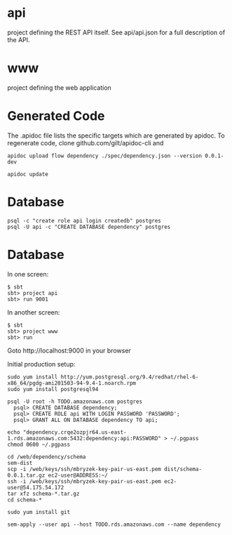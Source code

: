 api
===
project defining the REST API itself. See api/api.json for a full
description of the API.

www
===
project defining the web application

Generated Code
==============
The .apidoc file lists the specific targets which are generated by
apidoc. To regenerate code, clone github.com/gilt/apidoc-cli and

    apidoc upload flow dependency ./spec/dependency.json --version 0.0.1-dev
    
    apidoc update

Database
========

    psql -c "create role api login createdb" postgres
    psql -U api -c "CREATE DATABASE dependency" postgres

Database
========

In one screen:

    $ sbt
    sbt> project api
    sbt> run 9001

In another screen:

    $ sbt
    sbt> project www
    sbt> run

Goto http://localhost:9000 in your browser

Initial production setup:

    sudo yum install http://yum.postgresql.org/9.4/redhat/rhel-6-x86_64/pgdg-ami201503-94-9.4-1.noarch.rpm
    sudo yum install postgresql94

    psql -U root -h TODO.amazonaws.com postgres
      psql> CREATE DATABASE dependency;
      psql> CREATE ROLE api WITH LOGIN PASSWORD 'PASSWORD';
      psql> GRANT ALL ON DATABASE dependency TO api;

    echo "dependency.crqe2ozpjr64.us-east-1.rds.amazonaws.com:5432:dependency:api:PASSWORD" > ~/.pgpass
    chmod 0600 ~/.pgpass

    cd /web/dependency/schema
    sem-dist
    scp -i /web/keys/ssh/mbryzek-key-pair-us-east.pem dist/schema-0.0.1.tar.gz ec2-user@ADDRESS:~/
    ssh -i /web/keys/ssh/mbryzek-key-pair-us-east.pem ec2-user@54.175.54.172
    tar xfz schema-*.tar.gz
    cd schema-*

    sudo yum install git

    sem-apply --user api --host TODO.rds.amazonaws.com --name dependency
